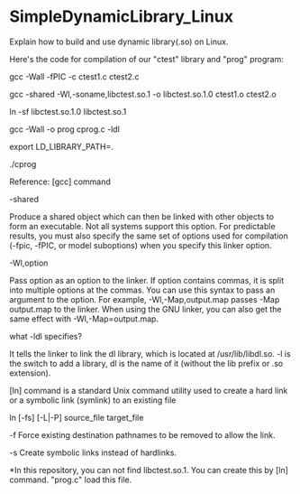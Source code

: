 # SimpleDynamicLibrary_Linux
Explain how to build and use dynamic library(.so) on Linux.

Here's the code for compilation of our "ctest" library and "prog" program:

  gcc -Wall -fPIC -c ctest1.c ctest2.c

  gcc -shared -Wl,-soname,libctest.so.1 -o libctest.so.1.0 ctest1.o ctest2.o

  ln -sf libctest.so.1.0 libctest.so.1

  gcc -Wall -o prog cprog.c -ldl

  export LD_LIBRARY_PATH=.

  ./cprog


Reference:
[gcc] command

-shared

  Produce a shared object which can then be linked with other objects to form an executable. Not all systems support this option. For predictable results, you must also specify the same set of options used for compilation (-fpic, -fPIC, or model suboptions) when you specify this linker option.

-Wl,option

  Pass option as an option to the linker. If option contains commas, it is split into multiple options at the commas. You can use this syntax to pass an argument to the option. For example, -Wl,-Map,output.map passes -Map output.map to the linker. When using the GNU linker, you can also get the same effect with -Wl,-Map=output.map. 

what -ldl specifies?

  It tells the linker to link the dl library, which is located at /usr/lib/libdl.so. -l is the switch to add a library, dl is the name of it (without the lib prefix or .so extension).
  

[ln] command is a standard Unix command utility used to create a hard link or a symbolic link (symlink) to an existing file

ln [-fs] [-L|-P] source_file target_file

-f Force existing destination pathnames to be removed to allow the link.

-s Create symbolic links instead of hardlinks. 

*In this repository, you can not find libctest.so.1. You can create this by [ln] command. "prog.c" load this file.  
